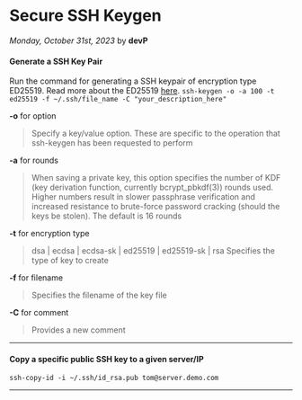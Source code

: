 # Secure SSH Keygen

*Monday, October 31st, 2023* by **devP**

#### Generate a SSH Key Pair
Run the command for generating a SSH keypair of encryption type ED25519. Read more about the ED25519 [here](https://ed25519.cr.yp.to/).
`ssh-keygen -o -a 100 -t ed25519 -f ~/.ssh/file_name -C "your_description_here"`

**-o** for option
> Specify a key/value option.  These are specific to the operation that ssh-keygen has been requested to perform

**-a** for rounds
>When saving a private key, this option specifies the number
of KDF (key derivation function, currently bcrypt_pbkdf(3))
rounds used.  Higher numbers result in slower passphrase
verification and increased resistance to brute-force
password cracking (should the keys be stolen).  The default
is 16 rounds

**-t** for encryption type
>dsa | ecdsa | ecdsa-sk | ed25519 | ed25519-sk | rsa
Specifies the type of key to create

**-f** for filename
>Specifies the filename of the key file

**-C** for comment
> Provides a new comment


___

#### Copy a specific public SSH key to a given server/IP 
`ssh-copy-id -i ~/.ssh/id_rsa.pub tom@server.demo.com`

___

